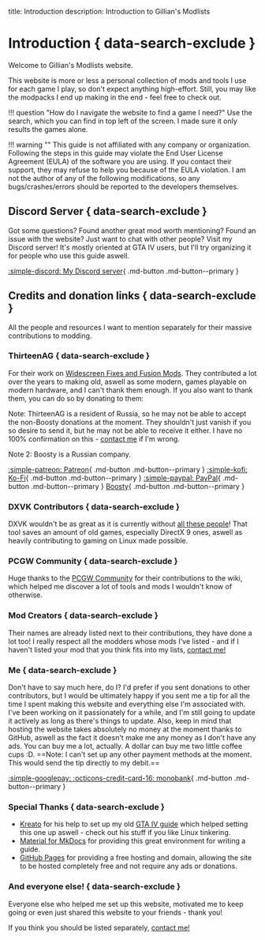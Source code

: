 title: Introduction
description: Introduction to Gillian's Modlists

# Introduction { data-search-exclude }
Welcome to Gillian's Modlists website.

This website is more or less a personal collection of mods and tools I use for each game I play, so don't expect anything high-effort. Still, you may like the modpacks I end up making in the end - feel free to check out.

!!! question "How do I navigate the website to find a game I need?"
    Use the search, which you can find in top left of the screen. I made sure it only results the games alone.

!!! warning ""
    This guide is not affiliated with any company or organization. Following the steps in this guide may violate the End User License Agreement (EULA) of the software you are using. If you contact their support, they may refuse to help you because of the EULA violation. I am not the author of any of the following modifications, so any bugs/crashes/errors should be reported to the developers themselves.

## Discord Server { data-search-exclude }
Got some questions? Found another great mod worth mentioning? Found an issue with the website? Just want to chat with other people? Visit my Discord server! It's mostly oriented at GTA IV users, but I'll try organizing it for people who use this guide aswell.

[:simple-discord: My Discord server](https://discord.gg/zwmsQqExbQ){ .md-button .md-button--primary }

## Credits and donation links { data-search-exclude }
All the people and resources I want to mention separately for their massive contributions to modding.

### ThirteenAG { data-search-exclude }
For their work on [Widescreen Fixes and Fusion Mods](https://thirteenag.github.io/wfp). They contributed a lot over the years to making old, aswell as some modern, games playable on modern hardware, and I can't thank them enough. If you also want to thank them, you can do so by donating to them:

Note: ThirteenAG is a resident of Russia, so he may not be able to accept the non-Boosty donations at the moment. They shouldn't just vanish if you so desire to send it, but he may not be able to receive it either. I have no 100% confirmation on this - [contact me](contact-me.md) if I'm wrong.

Note 2: Boosty is a Russian company.

[:simple-patreon: Patreon](https://patreon.com/ThirteenAG){ .md-button .md-button--primary } [:simple-kofi: Ko-Fi](https://ko-fi.com/thirteenag){ .md-button .md-button--primary } [:simple-paypal: PayPal](https://www.paypal.com/donate/?cmd=_s-xclick&hosted_button_id=77JMVFE8N42PE){ .md-button .md-button--primary } [Boosty](https://boosty.to/thirteenag/donate){ .md-button .md-button--primary }

### DXVK Contributors { data-search-exclude }
DXVK wouldn't be as great as it is currently without [all these people](https://github.com/doitsujin/dxvk/graphs/contributors)! That tool saves an amount of old games, especially DirectX 9 ones, aswell as heavily contributing to gaming on Linux made possible.

### PCGW Community { data-search-exclude }
Huge thanks to the [PCGW Community](https://www.pcgamingwiki.com/) for their contributions to the wiki, which helped me discover a lot of tools and mods I wouldn't know of otherwise.

### Mod Creators { data-search-exclude }
Their names are already listed next to their contributions, they have done a lot too! I really respect all the modders whose mods I've listed - and if I haven't listed your mod that you think fits into my lists, [contact me!](contact-me.md)

### Me { data-search-exclude }
Don't have to say much here, do I? I'd prefer if you sent donations to other contributors, but I would be ultimately happy if you sent me a tip for all the time I spent making this website and everything else I'm associated with. I've been working on it passionately for a while, and I'm still going to update it actively as long as there's things to update. Also, keep in mind that hosting the website takes absolutely no money at the moment thanks to GitHub, aswell as the fact it doesn't make me any money as I don't have any ads. You can buy me a lot, actually. A dollar can buy me two little coffee cups :D. ==Note: I can't set up any other payment methods at the moment. This would send the tip directly to my debit.==

[:simple-googlepay: :octicons-credit-card-16: monobank](https://send.monobank.ua/jar/3cJx2rhdw2){ .md-button .md-button--primary }

### Special Thanks { data-search-exclude }
* [Kreato](https://github.com/kreatoo) for his help to set up my old [GTA IV guide](https://gillian-guide.github.io/) which helped setting this one up aswell - check out his stuff if you like Linux tinkering.
* [Material for MkDocs](https://squidfunk.github.io/mkdocs-material/) for providing this great environment for writing a guide.
* [GitHub Pages](https://pages.github.com/) for providing a free hosting and domain, allowing the site to be hosted completely free and not require any ads or donations.

### And everyone else! { data-search-exclude }
Everyone else who helped me set up this website, motivated me to keep going or even just shared this website to your friends - thank you!

If you think you should be listed separately, [contact me!](contact-me.md)